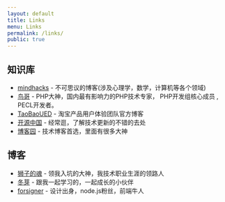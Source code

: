 ```yaml
---
layout: default
title: Links
menu: Links
permalink: /links/
public: true
---
```

## 知识库
* [mindhacks][] - 不可思议的博客(涉及心理学，数学，计算机等各个领域)
* [鸟哥][] - PHP大神，国内最有影响力的PHP技术专家， PHP开发组核心成员  , PECL开发者。
* [TaoBaoUED][] - 淘宝产品用户体验团队官方博客
* [开源中国][] - 经常逛，了解技术更新的不错的去处
* [博客园][] - 技术博客首选，里面有很多大神

## 博客 
* [狮子的魂][] - 领我入坑的大神，我技术职业生涯的领路人
* [冬芽][] - 跟我一起学习的，一起成长的小伙伴
* [forsigner][] - 设计出身，node.js粉丝，前端牛人

[mindhacks]: http://mindhacks.cn
[鸟哥]: http://www.laruence.com/
[狮子的魂]: http://my.oschina.net/jcseg/blog/
[冬芽]: http://my.oschina.net/monsterslayer/blog
[forsigner]: http://forsigner.com/

[TaoBaoUED]: http://ued.taobao.org/blog/
[开源中国]: http://www.oschina.net/
[博客园]: http://www.cnblogs.com/
